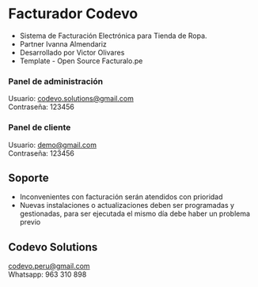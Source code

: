 # **Facturador Codevo**

* Sistema de Facturación Electrónica para Tienda de Ropa.
* Partner Ivanna Almendariz
* Desarrollado por Victor Olivares
* Template - Open Source Facturalo.pe

### Panel de administración

Usuario: codevo.solutions@gmail.com<br>
Contraseña: 123456

### Panel de cliente

Usuario: demo@gmail.com<br>
Contraseña: 123456

## Soporte

* Inconvenientes con facturación serán atendidos con prioridad
* Nuevas instalaciones o actualizaciones deben ser programadas y gestionadas, para ser ejecutada el mismo día debe haber un problema previo

## Codevo Solutions

codevo.peru@gmail.com<br>
Whatsapp: 963 310 898<br>
